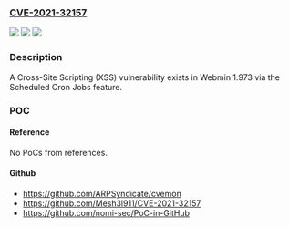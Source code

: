 ### [CVE-2021-32157](https://cve.mitre.org/cgi-bin/cvename.cgi?name=CVE-2021-32157)
![](https://img.shields.io/static/v1?label=Product&message=n%2Fa&color=blue)
![](https://img.shields.io/static/v1?label=Version&message=n%2Fa&color=blue)
![](https://img.shields.io/static/v1?label=Vulnerability&message=n%2Fa&color=brighgreen)

### Description

A Cross-Site Scripting (XSS) vulnerability exists in Webmin 1.973 via the Scheduled Cron Jobs feature.

### POC

#### Reference
No PoCs from references.

#### Github
- https://github.com/ARPSyndicate/cvemon
- https://github.com/Mesh3l911/CVE-2021-32157
- https://github.com/nomi-sec/PoC-in-GitHub

